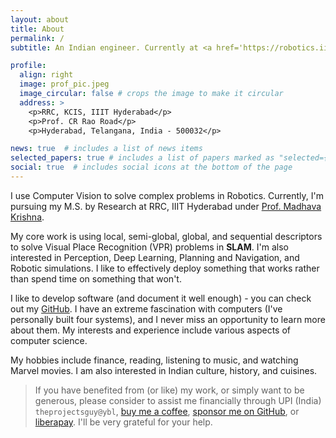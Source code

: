 ```yaml
---
layout: about
title: About
permalink: /
subtitle: An Indian engineer. Currently at <a href='https://robotics.iiit.ac.in/'>RRC</a>.

profile:
  align: right
  image: prof_pic.jpeg
  image_circular: false # crops the image to make it circular
  address: >
    <p>RRC, KCIS, IIIT Hyderabad</p>
    <p>Prof. CR Rao Road</p>
    <p>Hyderabad, Telangana, India - 500032</p>

news: true  # includes a list of news items
selected_papers: true # includes a list of papers marked as "selected={true}"
social: true  # includes social icons at the bottom of the page
---
```


I use Computer Vision to solve complex problems in Robotics. Currently, I'm pursuing my M.S. by Research at RRC, IIIT Hyderabad under [Prof. Madhava Krishna](https://robotics.iiit.ac.in/faculty_mkrishna/).

My core work is using local, semi-global, global, and sequential descriptors to solve Visual Place Recognition (VPR) problems in **SLAM**. I'm also interested in Perception, Deep Learning, Planning and Navigation, and Robotic simulations. I like to effectively deploy something that works rather than spend time on something that won't.

I like to develop software (and document it well enough) - you can check out my [GitHub](https://github.com/TheProjectsGuy). I have an extreme fascination with computers (I've personally built four systems), and I never miss an opportunity to learn more about them. My interests and experience include various aspects of computer science.

My hobbies include finance, reading, listening to music, and watching Marvel movies. I am also interested in Indian culture, history, and cuisines.

> If you have benefited from (or like) my work, or simply want to be generous, please consider to assist me financially through UPI (India) `theprojectsguy@ybl`, [buy me a coffee](https://liberapay.com/avneesh_m/donate), [sponsor me on GitHub](https://github.com/sponsors/TheProjectsGuy), or [liberapay](https://liberapay.com/avneesh_m/donate). I'll be very grateful for your help.
